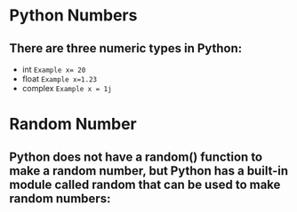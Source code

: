 # Python Numbers

## There are three numeric types in Python:

- int `Example x= 20 `
- float `Example x=1.23 `
- complex `Example x = 1j`

# Random Number

## Python does not have a random() function to make a random number, but Python has a built-in module called random that can be used to make random numbers:

